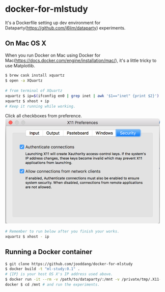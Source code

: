 # docker-for-mlstudy

It's a Dockerfile setting up dev environment for Dataparty(https://github.com/j6lim/dataparty) experiments. 

## On Mac OS X
When you run Docker on Mac using Docker for Mac(https://docs.docker.com/engine/installation/mac/), it's a little tricky to use Matplotlib.

```bash
$ brew cask install xquartz
$ open -a XQuartz

# from terminal of XQuartz
xquartz $ ip=$(ifconfig en0 | grep inet | awk '$1=="inet" {print $2}')
xquartz $ xhost + ip
# Keep it running while working.
```
Click all checkboxes from preference.
![](xquartz.png)

```bash
# Remember to run below after you finish your works.
xquartz $ xhost - ip
```


## Running a Docker container
```bash
$ git clone https://github.com/jooddang/docker-for-mlstudy
$ docker build -t "ml-study:0.1" .
# {IP} is your host OS X's IP address used above.
$ docker run -it --rm -v /path/to/dataparty/:/mnt -v /private/tmp/.X11-unix:/tmp/.X11-unix -e DISPLAY={IP}:0 ml-study:0.1
docker $ cd /mnt # and run the experiments.
```
